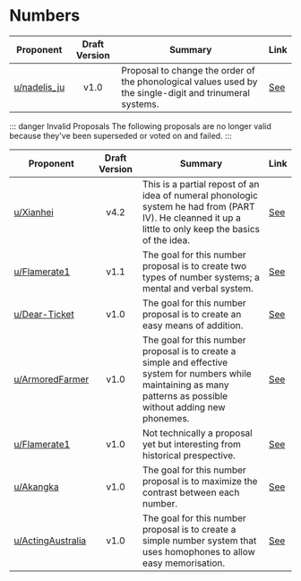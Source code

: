 # Numbers

| Proponent                                     | Draft Version | Summary                                                                                                                            | Link                                                                                                              |
| --------------------------------------------- | :-----------: | ---------------------------------------------------------------------------------------------------------------------------------- | ----------------------------------------------------------------------------------------------------------------- |
| [u/nadelis_ju](https://www.reddit.com/u/nadelis_ju) |     v1.0      | Proposal to change the order of the phonological values used by the single-digit and trinumeral systems. | [See](https://www.reddit.com/r/EncapsulatedLanguage/comments/i5d05o/phonetic_change_to_the_numeral_system/) |

::: danger Invalid Proposals
  The following proposals are no longer valid because they've been superseded or voted on and failed.
:::

| Proponent                                     | Draft Version | Summary                                                                                                                            | Link                                                                                                              |
| --------------------------------------------- | :-----------: | ---------------------------------------------------------------------------------------------------------------------------------- | ----------------------------------------------------------------------------------------------------------------- |
| [u/Xianhei](https://www.reddit.com/u/Xianhei) |     v4.2      | This is a partial repost of an idea of numeral phonologic system he had from (PART IV). He cleanned it up a little to only keep the basics of the idea. | [See](https://www.reddit.com/r/EncapsulatedLanguage/comments/hzqx30/resurgence_of_my_numeral_phonologic_system_part/) |
| [u/Flamerate1](https://www.reddit.com/u/Flamerate1) |     v1.1      | The goal for this number proposal is to create two types of number systems; a mental and verbal system. | [See](https://www.reddit.com/r/EncapsulatedLanguage/comments/hyfrop/the_encapsulated_verbal_number_system/) |
| [u/Dear-Ticket](https://www.reddit.com/u/Dear-Ticket) |     v1.0      | The goal for this number proposal is to create an easy means of addition. | [See](https://www.reddit.com/r/EncapsulatedLanguage/comments/hxucuh/names_of_numbers/) |
| [u/ArmoredFarmer](https://www.reddit.com/u/ArmoredFarmer) |     v1.0      | The goal for this number proposal is to create a simple and effective system for numbers while maintaining as many patterns as possible without adding new phonemes. | [See](https://www.reddit.com/r/EncapsulatedLanguage/comments/hwuz8b/simplistic_number_proposal/) |
| [u/Flamerate1](https://www.reddit.com/u/Flamerate1) |     v1.0      | Not technically a proposal yet but interesting from historical prespective. | [See](https://www.reddit.com/r/EncapsulatedLanguage/comments/hw2goh/the_basic_number_system_with_phonology_changes_f1/) |
| [u/Akangka](https://www.reddit.com/u/Akangka) |     v1.0      | The goal for this number proposal is to maximize the contrast between each number. | [See](https://www.reddit.com/r/EncapsulatedLanguage/comments/hxlmul/number_system_proposal/) |
| [u/ActingAustralia](https://www.reddit.com/u/ActingAustralia) |     v1.0      | The goal for this number proposal is to create a simple number system that uses homophones to allow easy memorisation. | [See](https://www.reddit.com/r/EncapsulatedLanguage/comments/hxdfn8/evildeas_number_word_proposal/) |
